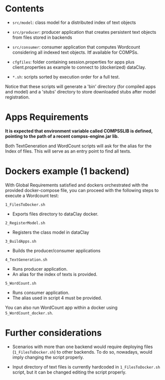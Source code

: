 Contents
========

- `src/model`: class model for a distributed index of text objects
- `src/producer`: producer application that creates persistent text objects from files stored in backends
- `src/consumer`: consumer application that computes Wordcount considering all indexed text objects. Itf available for COMPSs.

- `cfgfiles`: folder containing session.properties for apps plus client.properties as example to connect to (dockerized) dataClay.
- `*.sh`: scripts sorted by execution order for a full test.

Notice that these scripts will generate a 'bin' directory (for compiled apps and model) 
and a 'stubs' directory to store downloaded stubs after model registration.

Apps Requirements
=================

**It is expected that environment variable called COMPSSLIB is defined, pointing to the path of a recent compss-engine.jar lib.**

Both TextGeneration and WordCount scripts will ask for the alias for the Index of files. This will serve as an entry point to find all texts.

Dockers example (1 backend)
===========================

With Global Requirements satisfied and dockers orchestrated with the provided docker-compose file, 
you can proceed with the following steps to execute a Wordcount test:

`1_FilesToDocker.sh`
- Exports files directory to dataClay docker. 

`2_RegisterModel.sh`
- Registers the class model in dataClay

`3_BuildApps.sh`
- Builds the producer/consumer applications

`4_TextGeneration.sh`
- Runs producer application. 
- An alias for the index of texts is provided. 

`5_WordCount.sh`
- Runs consumer application. 
- The alias used in script 4 must be provided.

You can also run WordCount app within a docker using `5_WordCount_docker.sh`.

Further considerations
======================

- Scenarios with more than one backend would require deploying files (`1_FilesToDocker.sh`) to other backends. To do so, nowadays, would imply changing the script properly.

- Input directory of text files is currently hardcoded in `1_FilesToDocker.sh` script, but it can be changed editing the script properly.

